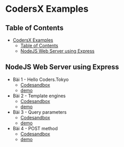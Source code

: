 # CodersX Examples

## Table of Contents
- [CodersX Examples](#codersx-examples)
  - [Table of Contents](#table-of-contents)
  - [NodeJS Web Server using Express](#nodejs-web-server-using-express)

## NodeJS Web Server using Express
- Bài 1 - Hello Coders.Tokyo
  - [Codesandbox](https://codesandbox.io/s/bai-1-hello-coderstokyo1-jn27m)
  - [demo](https://jn27m.sse.codesandbox.io/)
- Bài 2 - Template engines
  - [Codesandbox](https://codesandbox.io/s/bai-2-template-engines-i0gy6)
  - [demo](https://i0gy6.sse.codesandbox.io/)
- Bài 3 - Query parameters
  - [Codesandbox](https://codesandbox.io/s/bai-3-query-parameters1-epnut)
  - [demo](https://epnut.sse.codesandbox.io/)
- Bài 4 - POST method
  - [Codesandbox](https://codesandbox.io/s/bai-4-post-method1-binci)
  - [demo](https://binci.sse.codesandbox.io/)
